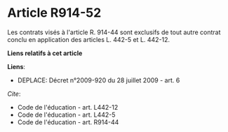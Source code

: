 # Article R914-52

Les contrats visés à l'article R. 914-44 sont exclusifs de tout autre contrat conclu en application des articles L. 442-5 et
L. 442-12.

**Liens relatifs à cet article**

**Liens**:

  - DEPLACE: Décret n°2009-920 du 28 juillet 2009 - art. 6

_Cite_:

  - Code de l'éducation - art. L442-12
  - Code de l'éducation - art. L442-5
  - Code de l'éducation - art. R914-44
